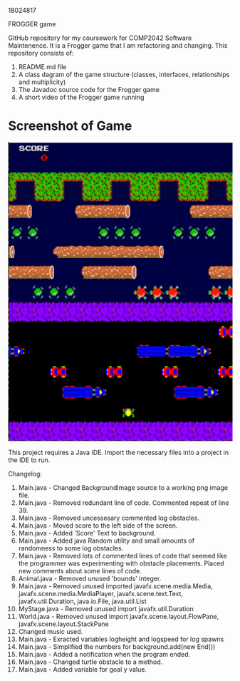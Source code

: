18024817

FROGGER game

GitHub repository for my coursework for COMP2042 Software Maintenence. It is a Frogger game that I am refactoring and changing. 
This repository consists of:
1. README.md file
2. A class dagram of the game structure (classes, interfaces, relationships and multiplicity)
3. The Javadoc source code for the Frogger game
4. A short video of the Frogger game running

# Screenshot of Game
![alt text](https://raw.githubusercontent.com/AimanNm/COMP2042_CW_AimanNM/main/screenshot.png)

This project requires a Java IDE. Import the necessary files into a project in the IDE to run.

Changelog:
1. Main.java - Changed BackgroundImage source to a working png image file.
2. Main.java - Removed redundant line of code. Commented repeat of line 39.
3. Main.java - Removed uncessesary commented log obstacles.
4. Main.java - Moved score to the left side of the screen.
5. Main.java - Added 'Score' Text to background.
6. Main.java - Added java Random utility and small amounts of randomness to some log obstacles.
7. Main.java - Removed lots of commented lines of code that seemed like the programmer was experimenting with obstacle placements. Placed new comments about some lines of code.
8. Animal.java - Removed unused 'bounds' integer.
9. Main.java - Removed unused imported javafx.scene.media.Media, javafx.scene.media.MediaPlayer, javafx.scene.text.Text, javafx.util.Duration, java.io.File, java.util.List
10. MyStage.java - Removed unused import javafx.util.Duration
11. World.java - Removed unused import javafx.scene.layout.FlowPane, javafx.scene.layout.StackPane
12. Changed music used.
13. Main.java - Exracted variables logheight and logspeed for log spawns
14. Main.java - Simplified the numbers for background.add(new End())
15. Main.java - Added a notification when the program ended.
16. Main.java - Changed turtle obstacle to a method.
17. Main.java - Added variable for goal y value.
